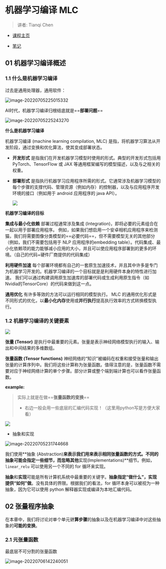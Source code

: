 # 机器学习编译 MLC

> 讲者: Tianqi Chen

* [课程主页](https://mlc.ai/summer22-zh/)

* [笔记](https://mlc.ai/zh/chapter_introduction/index.html)

## 01 机器学习编译概述

### 1.1 什么是机器学习编译

过去是通用处理器，通用软件：

![image-20220705225015332](https://s2.loli.net/2022/07/05/RKyZduBoScjaWVg.png)

AI时代，机器学习编译归根结底就是==**部署问题**==

![image-20220705225243270](https://s2.loli.net/2022/07/05/d2XJa8SvN5lARBb.png)



**什么是机器学习编译**

机器学习编译 (machine learning compilation, MLC) 是指，将机器学习算法从开发阶段，通过变换和优化算法，使其变成部署状态。

* **开发形式** 是指我们在开发机器学习模型时使用的形式。典型的开发形式包括用 PyTorch、TensorFlow 或 JAX 等通用框架编写的模型描述，以及与之相关的权重。

* **部署形式** 是指执行机器学习应用程序所需的形式。它通常涉及机器学习模型的每个步骤的支撑代码、管理资源（例如内存）的控制器，以及与应用程序开发环境的接口（例如用于 android 应用程序的 java API）。

  ![](https://mlc.ai/zh/_images/dev-deploy-form.png)



**机器学习编译的目标**

**集成与最小化依赖** 部署过程通常涉及集成 (Integration)，即将必要的元素组合在一起以用于部署应用程序。 例如，如果我们想启用一个安卓相机应用程序来检测猫，我们将需要图像分类模型的==必要代码==，但不需要模型无关的其他部分（例如，我们不需要包括用于 NLP 应用程序的embedding table）。代码集成、最小化依赖项的能力能够减小应用的大小，并且可以使应用程序部署到的更多的环境。（自己的代码+硬件厂商提供的代码集成）

**利用硬件加速** 每个部署环境都有自己的一套原生加速技术，并且其中许多是专门为机器学习开发的。机器学习编译的一个目标就是是利用硬件本身的特性进行加速。 我们可以通过构建调用原生加速库的部署代码或生成利用原生指令（如 Nvidia的TensorCore）的代码来做到这一点。

**通用优化** 有许多等效的方法可以运行相同的模型执行。 MLC 的通用优化形式是不同形式的优化，以**最小化内存**使用或**并行执行**提高执行效率的方式转换模型执行。

### 1.2 机器学习编译的关键要素

![](https://mlc.ai/zh/_images/mlc-elements.png)

**张量 (Tensor)** 是执行中最重要的元素。张量是表示神经网络模型执行的输入、输出和中间结果的多维数组。

**张量函数 (Tensor functions)** 神经网络的“知识”被编码在权重和接受张量和输出张量的计算序列中。我们将这些计算称为张量函数。值得注意的是，张量函数不需要对应于神经网络计算的单个步骤。部分计算或整个端到端计算也可以看作张量函数。

**example:**

> 实际上就是在做==**张量函数的变换**==
>
> * 右边一般会用一些底层的汇编代码实现！（这里用python写是方便大家看）

![](https://s2.loli.net/2022/07/05/ot2a1sJ6r3czZSP.png)

* 抽象和实现

![image-20220705231744668](https://s2.loli.net/2022/07/05/Bcj9z48OPiv7wMR.png)

我们使用**抽象 (Abstraction)**来表示我们用来表示相同张量函数的方式。不同的抽象可能会指定一些细节，而忽略其他**实现(Implementations)**细节。例如，`linear_relu` 可以使用另一个不同的 for 循环来实现。

**抽象**和**实现**可能是所有计算机系统中最重要的关键字。**抽象指定“做什么”，实现提供“如何”做**。没有具体的界限。根据我们的看法，for 循环本身可以被视为一种抽象，因为它可以使用 python 解释器实现或编译为本地汇编代码。



## 02 张量程序抽象

在本章中，我们将讨论对单个单元**计算步骤**的抽象以及在机器学习编译中对这些抽象的**可能的变换**。

### 2.1 元张量函数

最底层不可分割的张量函数

![image-20220706142240051](https://s2.loli.net/2022/07/06/fOL9AhrB1UbvxgD.png)

